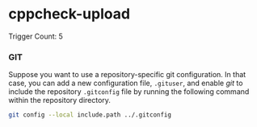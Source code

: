 # cppcheck-upload

Trigger Count: 5

### GIT

Suppose you want to use a repository-specific git configuration. In that case,
you can add a new configuration file, `.gituser`, and enable _git_ to include
the repository `.gitconfig` file by running the following command within the
repository directory.

```bash
git config --local include.path ../.gitconfig
```
